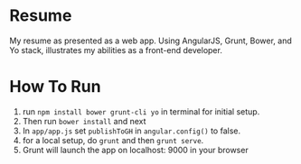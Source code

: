 # Resume 

My resume as presented as a web app. Using AngularJS, Grunt, Bower, and Yo stack, illustrates my abilities as a front-end developer.

# How To Run
1. run `npm install bower grunt-cli yo` in terminal for initial setup.
2. Then run `bower install` and next
3. In `app/app.js` set `publishToGH` in `angular.config()` to false.
4. for a local setup, do `grunt` and then `grunt serve`. 
5. Grunt will launch the app on localhost: 9000 in your browser 

